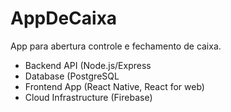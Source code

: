 # AppDeCaixa
App para abertura controle e fechamento de caixa.

- Backend API (Node.js/Express
- Database (PostgreSQL 
- Frontend App (React Native, React for web)
- Cloud Infrastructure (Firebase)